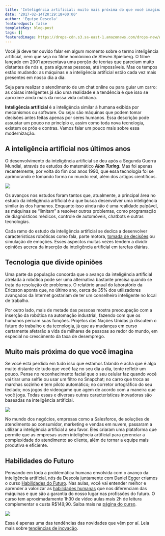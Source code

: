 ```yaml
---
title: 'Inteligência artificial: muito mais próxima do que você imagina'
date: '2017-02-14T20:29:18+00:00'
author: 'Equipe Descola'
featuredpost: false
templateKey: blog-post
tags: []
featuredimage: https://drops-cdn.s3.sa-east-1.amazonaws.com/drops-new/wp-content/uploads/2017/02/14200647/inteligencia-artificial1-150x150.png
---
```

Você já deve ter ouvido falar em algum momento sobre o termo inteligência artificial, nem que seja no filme homônimo de Steven Spielberg. O filme lançado em 2001 apresentava uma porção de teorias que pareciam muito distantes de nós e, para algumas pessoas, até impossíveis. Mas os tempos estão mudando: as máquinas e a inteligência artificial estão cada vez mais presentes em nosso dia a dia.

Seja para realizar o atendimento de um chat online ou para guiar um carro: as coisas inteligentes já são uma realidade e a tendência é que isso se aproxime ainda mais da nossa vida cotidiana.

**Inteligência artificial** é a inteligência similar à humana exibida por mecanismos ou software. Ou seja: são máquinas que podem tomar decisões antes feitas apenas por seres humanos. Essa descrição pode assustar um pouco no princípio e, assim como toda nova tecnologia, existem os prós e contras. Vamos falar um pouco mais sobre essa modernização.

A inteligência artificial nos últimos anos
------------------------------------------

O desenvolvimento da inteligência artificial se deu após a Segunda Guerra Mundial, através de estudos do matemático ***Alan Turing***. Mas foi apenas recentemente, por volta do fim dos anos 1990, que essa tecnologia foi se aprimorando e tomando forma no mundo real, além dos artigos científicos.

![](https://descola.org/drops/wp-content/uploads/2017/02/turing.jpg)

Os avanços nos estudos foram tantos que, atualmente, a principal área no estudo da inteligência artificial é a que busca desenvolver uma inteligência similar às dos humanos. Enquanto isso ainda não é uma realidade palpável, as máquinas se “limitam” a resolver outros problemas, como programação de diagnósticos médicos, controle de automóveis, chatbots e outras tecnologias.

Cada ramo do estudo da inteligência artificial se dedica a desenvolver características robóticas como fala, parte motora, [tomada de decisões](https://descola.org/drops/as-polemicas-do-mundo-da-tecnologia/) ou simulação de emoções. Esses aspectos muitas vezes tendem a dividir opiniões acerca da inserção da inteligência artificial em tarefas diárias.

Tecnologia que divide opiniões
------------------------------

Uma parte da população concorda que o avanço da inteligência artificial atrelada à robótica pode ser uma alternativa bastante precisa quando se trata da resolução de problemas. O relatório anual do laboratório da Ericsson aponta que, no último ano, cerca de 35% dos utilizadores avançados da Internet gostariam de ter um conselheiro inteligente no local de trabalho.

Por outro lado, mais de metade das pessoas mostra preocupação com a inserção da robótica na automação industrial, fazendo com que os humanos percam suas funções. Projetos das Nações Unidas já discutem o futuro do trabalho e da tecnologia, já que as mudanças em curso certamente afetarão a vida de milhares de pessoas ao redor do mundo, em especial no crescimento da taxa de desemprego.

Muito mais próxima do que você imagina
--------------------------------------

Se você está perdido em tudo isso que estamos falando e acha que é algo muito distante de tudo que você faz no seu dia a dia, tente refletir um pouco. Pense no reconhecimento facial que o seu celular faz quando você vai tirar uma selfie ou usar um filtro no Snapchat; no carro que troca as marchas sozinho e tem piloto automático; no corretor ortográfico do seu teclado; nos jogos de videogame que agem de acordo com a maneira que você joga. Todas essas e diversas outras características inovadoras são baseadas na inteligência artificial.

![](https://descola.org/drops/wp-content/uploads/2017/02/reconhecimento-facial.jpg)

No mundo dos negócios, empresas como a Salesforce, de soluções de atendimento ao consumidor, marketing e vendas em nuvem, passaram a utilizar a inteligência artificial a seu favor. Eles criaram uma plataforma que permite que as empresas usem inteligência artificial para gerenciar a complexidade do atendimento ao cliente, além de tornar a equipe mais produtiva e eficiente.

Habilidades do Futuro
---------------------

Pensando em toda a problemática humana envolvida com o avanço da inteligência artificial, nós da Descola juntamente com Daniel Egger criamos o curso [Habilidades do Futuro](https://descola.org/curso/habilidades-do-futuro). Nas aulas, você vai entender melhor e aprender a valorizar as [habilidades humanas](https://descola.org/drops/homens-x-maquinas-voce-esta-preparado/) que nos diferenciam das máquinas e que são a garantia do nosso lugar nas profissões do futuro. O curso tem aproximadamente 1h30 de vídeo aulas mais 2h de leitura complementar e custa R$149,90. Saiba mais na [página do curso](https://descola.org/curso/habilidades-do-futuro).

[![](https://descola.org/drops/wp-content/uploads/2017/02/daniel-egger-1024x422.png)](https://descola.org/curso/habilidades-do-futuro)

Essa é apenas uma das tendências das novidades que vêm por aí. Leia mais sobre [tendências de inovação](https://descola.org/drops/tendencias-de-inovacao-para-2017/).